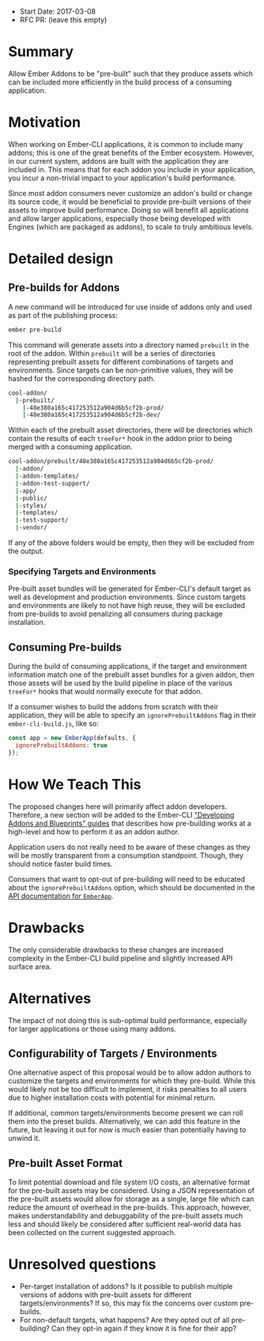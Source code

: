 - Start Date: 2017-03-08
- RFC PR: (leave this empty)

# Summary

Allow Ember Addons to be "pre-built" such that they produce assets which can be included more efficiently in the build process of a consuming application.

# Motivation

When working on Ember-CLI applications, it is common to include many addons; this is one of the great benefits of the Ember ecosystem. However, in our current system, addons are built with the application they are included in. This means that for each addon you include in your application, you incur a non-trivial impact to your application's build performance.

Since most addon consumers never customize an addon's build or change its source code, it would be beneficial to provide pre-built versions of their assets to improve build performance. Doing so will benefit all applications and allow larger applications, especially those being developed with Engines (which are packaged as addons), to scale to truly ambitious levels.

# Detailed design

## Pre-builds for Addons

A new command will be introduced for use inside of addons only and used as part of the publishing process:

```bash
ember pre-build
```

This command will generate assets into a directory named `prebuilt` in the root of the addon. Within `prebuilt` will be a series of directories representing prebuilt assets for different combinations of targets and environments. Since targets can be non-primitive values, they will be hashed for the corresponding directory path.

```bash
cool-addon/
  |-prebuilt/
    |-48e380a165c417253512a904d6b5cf2b-prod/
    |-48e380a165c417253512a904d6b5cf2b-dev/
```

Within each of the prebuilt asset directories, there will be directories which contain the results of each `treeFor*` hook in the addon prior to being merged with a consuming application.

```bash
cool-addon/prebuilt/48e380a165c417253512a904d6b5cf2b-prod/
  |-addon/
  |-addon-templates/
  |-addon-test-support/
  |-app/
  |-public/
  |-styles/
  |-templates/
  |-test-support/
  |-vendor/
```

If any of the above folders would be empty, then they will be excluded from the output.

### Specifying Targets and Environments

Pre-built asset bundles will be generated for Ember-CLI's default target as well as development and production environments. Since custom targets and environments are likely to not have high reuse, they will be excluded from pre-builds to avoid penalizing all consumers during package installation.

## Consuming Pre-builds

During the build of consuming applications, if the target and environment information match one of the prebuilt asset bundles for a given addon, then those assets will be used by the build pipeline in place of the various `treeFor*` hooks that would normally execute for that addon.

If a consumer wishes to build the addons from scratch with their application, they will be able to specify an `ignorePrebuiltAddons` flag in their `ember-cli-build.js`, like so:

```js
const app = new EmberApp(defaults, {
  ignorePrebuiltAddons: true
});
```

# How We Teach This

The proposed changes here will primarily affect addon developers. Therefore, a new section will be added to the Ember-CLI ["Developing Addons and Blueprints" guides](https://ember-cli.com/extending/#developing-addons-and-blueprints) that describes how pre-building works at a high-level and how to perform it as an addon author.

Application users do not really need to be aware of these changes as they will be mostly transparent from a consumption standpoint. Though, they should notice faster build times.

Consumers that want to opt-out of pre-building will need to be educated about the `ignorePrebuiltAddons` option, which should be documented in the [API documentation for `EmberApp`](https://ember-cli.com/api/classes/EmberApp.html).

# Drawbacks

The only considerable drawbacks to these changes are increased complexity in the Ember-CLI build pipeline and slightly increased API surface area.

# Alternatives

The impact of not doing this is sub-optimal build performance, especially for larger applications or those using many addons.

## Configurability of Targets / Environments

One alternative aspect of this proposal would be to allow addon authors to customize the targets and environments for which they pre-build. While this would likely not be too difficult to implement, it risks penalties to all users due to higher installation costs with potential for minimal return.

If additional, common targets/environments become present we can roll them into the preset builds. Alternatively, we can add this feature in the future, but leaving it out for now is much easier than potentially having to unwind it.

## Pre-built Asset Format

To limit potential download and file system I/O costs, an alternative format for the pre-built assets may be considered. Using a JSON representation of the pre-built assets would allow for storage as a single, large file which can reduce the amount of overhead in the pre-builds. This approach, however, makes understandability and debuggability of the pre-built assets much less and should likely be considered after sufficient real-world data has been collected on the current suggested approach.

# Unresolved questions

- Per-target installation of addons? Is it possible to publish multiple versions of addons with pre-built assets for different targets/environments? If so, this may fix the concerns over custom pre-builds.
- For non-default targets, what happens? Are they opted out of all pre-building? Can they opt-in again if they know it is fine for their app?
